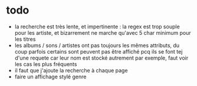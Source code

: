 # todo 
- la recherche est très lente, et impertinente : la regex est trop souple pour les artiste, et bizarrement ne marche qu'avec 5 char minimum pour les titres
- les albums / sons / artistes ont pas toujours les mêmes attributs, du coup parfois certains sont peuvent pas être affiché pcq ils se font tej d'une requete car leur nom est stocké autrement par exemple, faut voir les cas les plus fréquents
- il faut que j'ajoute la recherche à chaque page
- faire un affichage stylé genre
